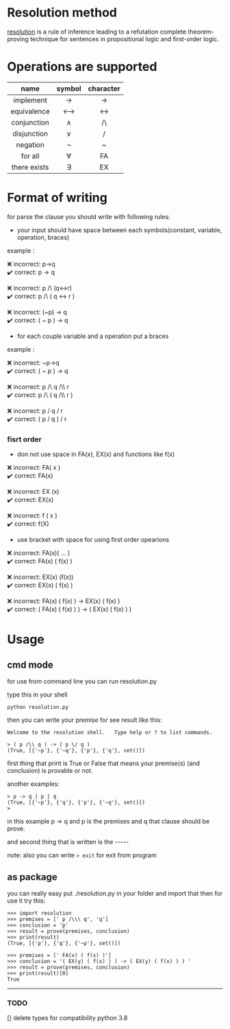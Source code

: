 # Resolution method
[resolution](https://en.wikipedia.org/wiki/Resolution_(logic)) is a rule of inference leading to a refutation complete theorem-proving technique for sentences in propositional logic and first-order logic.

# Operations are supported

| name        | symbol   | character |
| :-----:     | :----:   | :---: |
| implement   | &#8594;  | ->  |
| equivalence | &#10231; | <-> |
| conjunction | &#8743;  | /\\ |
| disjunction | &#8744;  | \/  |
| negation    | &#172;   | ~   |
| for all     | &#8704;  | FA  |
| there exists| &#8707;  | EX  |

# Format of writing

for parse the clause you should write with following rules:

- your input should have space between each symbols(constant, variable, operation, braces)

example :

❌ incorrect: p->q \
✔️ correct: p -> q

❌ incorrect: p /\\ (q<->r) \
✔️ correct: p /\\ ( q <-> r )

❌ incorrect: (~p) -> q \
✔️ correct: ( ~ p ) -> q

- for each couple variable and a operation put a braces

example :

❌ incorrect: ~p->q \
✔️ correct: ( ~ p ) -> q

❌ incorrect: p /\\ q /\\\ r \
✔️ correct: p /\\ ( q /\\\ r )

❌ incorrect: p \/ q \/ r \
✔️ correct: ( p \/ q ) \/ r

### fisrt order

- don not use space in FA(x), EX(x) and functions like f(x)

❌ incorrect: FA( x ) \
✔️ correct: FA(x)

❌ incorrect: EX (x) \
✔️ correct: EX(x)

❌ incorrect: f ( x ) \
✔️ correct: f(X)

- use bracket with space for using first order opearions

❌ incorrect: FA(x)( ... ) \
✔️ correct: FA(x) ( f(x) )

❌ incorrect: EX(x) (f(x)) \
✔️ correct: EX(x) ( f(x) )

❌ incorrect: FA(x) ( f(x) ) -> EX(x) ( f(x) ) \
✔️ correct: ( FA(x) ( f(x) ) ) -> ( EX(x) ( f(x) ) )

# Usage

## cmd mode
for use from command line you can run resolution.py

type this in your shell

    python resolution.py

then you can write your premise for see result like this:

    Welcome to the resolution shell.   Type help or ? to list commands.

    > ( p /\\ q ) -> ( p \/ q )
    (True, [{'~p'}, {'~q'}, {'p'}, {'q'}, set()])

first thing that print is True or False that means your premise(s) (and conclusion) is provable or not.

another examples:

    > p -> q | p | q
    (True, [{'~p'}, {'q'}, {'p'}, {'~q'}, set()])
    > 

in this example p -> q and p is the premises and q that clause should be prove.

and second thing that is written is the -----

note: also you can write `> exit` for exit from program 

## as package
you can really easy put ./resolution.py in your folder and import that then for use it try this:

    >>> import resolution
    >>> premises = [' p /\\\ q', 'q']
    >>> conclusion = 'p'
    >>> result = prove(premises, conclusion)
    >>> print(result)
    (True, [{'p'}, {'q'}, {'~p'}, set()])

    >>> premises = [' FA(x) ( f(x) )']
    >>> conclusion = '( EX(y) ( f(x) ) ) -> ( EX(y) ( f(x) ) ) '
    >>> result = prove(premises, conclusion)
    >>> print(result)[0]
    True

----
### TODO
[] delete types for compatibility python 3.8